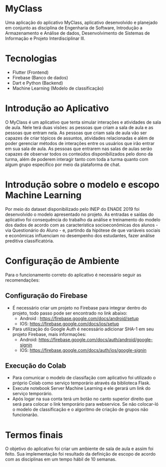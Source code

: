 # MyClass

Uma aplicação do aplicativo MyClass, aplicativo desenvolvido e planejado em conjunto as disciplina de Engenharia de Software, Introdução a Armazenamento e Análise de dados, Desenvolvimento de Sistemas de Informação e Projeto Interdisciplinar lll.

# Tecnologias 

  - Flutter (Frontend)
  - Firebase (Banco de dados)
  - Dart e Python (Backend)
  - Machine Learning (Modelo de classificação)
 
# Introdução ao Aplicativo

  O MyClass é um aplicativo que tenta simular interações e atividades de sala de aula. Nele terá duas visões: as pessoas que criam a sala de aula e as pessoas que entram nela. As pessoas que criam sala de aula vão ser capazes de criar tópicos de assuntos, atividades relacionadas e além de poder gerenciar métodos de interações entre os usuários que irão entrar em sua sala de aula. As pessoas que entrarem nas salas de aulas serão capazes de observar todos os conteúdos disponibilizados pelo dono da turma, além de poderem interagir tanto com toda a turma quanto com algum grupo específico por meio da plataforma de chat.
  
 # Introdução sobre o modelo e escopo Machine Learning
  Por meio do dataset disponibilizado pelo INEP do ENADE 2019 foi desenvolvido o modelo apresentado no projeto. As entradas e saídas do aplicativo foi consequência do trabalho da análise e treinamento do modelo dos dados de acordo com as característica socioeconômicas dos alunos - via Questionário do Aluno - e, partindo da hipótese de que variáveis sociais e econômicas influenciam no desempenho dos estudantes, fazer análise preditiva classificatória.
  
 # Configuração de Ambiente
  Para o funcionamento correto do aplicativo é necessário seguir as recomendações:
 
 ## Configuração do Firebase
  - É necessário criar um projeto no Firebase para integrar dentro do projeto, todo passo pode ser encontrado no link abaixo:
    - Android : https://firebase.google.com/docs/android/setup
    - IOS: https://firebase.google.com/docs/ios/setup
  - Para utilização do Google Auth é necessário adicionar SHA-1 em seu projeto Firebase, mais informações:
    - Android: https://firebase.google.com/docs/auth/android/google-signin
    - IOS: https://firebase.google.com/docs/auth/ios/google-signin
    
 ## Execução do Colab
  - Para comunicar o modelo de classifação com aplicativo foi utilizado o próprio Colab como serviço temporário através da biblioteca Flask.
  - Execute notebook Server Machine Learning e ele gerará um link do serviço temporário.
  - Após logar na sua conta terá um botão no canto superior direito que será para colocar o link temporário para webservice. Se não colocar-ló o modelo de classificação e o algoritmo de criação de grupos não funcionarão.

# Termos finais
  O objetivo do aplicativo foi criar um ambiente de sala de aula e assim foi feito. Sua implementação foi resultado da definição de escopo de acordo com as disciplinas em um tempo hábil de 10 semanas.
 
